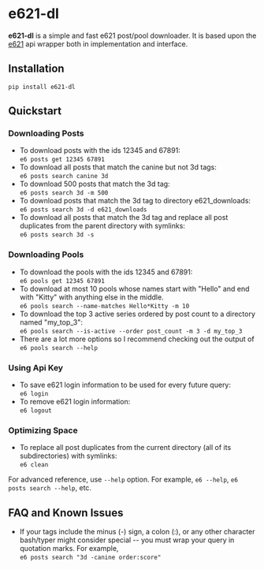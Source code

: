 # e621-dl
**e621-dl** is a simple and fast e621 post/pool downloader. It is based upon the [e621](https://github.com/PatriotRossii/e621-py) api wrapper both in implementation and interface.

## Installation
`pip install e621-dl`

## Quickstart
### Downloading Posts
* To download posts with the ids 12345 and 67891:  
`e6 posts get 12345 67891`  
* To download all posts that match the canine but not 3d tags:  
`e6 posts search canine 3d`  
* To download 500 posts that match the 3d tag:  
`e6 posts search 3d -m 500`  
* To download posts that match the 3d tag to directory e621_downloads:  
`e6 posts search 3d -d e621_downloads`
* To download all posts that match the 3d tag and replace all post duplicates from the parent directory with symlinks:  
`e6 posts search 3d -s`  

### Downloading Pools
* To download the pools with the ids 12345 and 67891:  
`e6 pools get 12345 67891`
* To download at most 10 pools whose names start with "Hello" and end with "Kitty" with anything else in the middle.  
`e6 pools search --name-matches Hello*Kitty -m 10`
* To download the top 3 active series ordered by post count to a directory named "my_top_3":  
`e6 pools search --is-active --order post_count -m 3 -d my_top_3` 
* There are a lot more options so I recommend checking out the output of `e6 pools search --help`
### Using Api Key
* To save e621 login information to be used for every future query:  
`e6 login`
* To remove e621 login information:  
`e6 logout`

### Optimizing Space
* To replace all post duplicates from the current directory (all of its subdirectories) with symlinks:  
`e6 clean`

For advanced reference, use `--help` option. For example, `e6 --help`, `e6 posts search --help`, etc.

## FAQ and Known Issues
* If your tags include the minus (-) sign, a colon (:), or any other character bash/typer might consider special -- you must wrap your query in quotation marks. For example,  
`e6 posts search "3d -canine order:score"`
